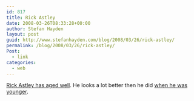 ```yaml
---
id: 817
title: Rick Astley
date: 2008-03-26T08:33:28+00:00
author: Stefan Hayden
layout: post
guid: http://www.stefanhayden.com/blog/2008/03/26/rick-astley/
permalink: /blog/2008/03/26/rick-astley/
Post:
  - link
categories:
  - web
---
```

<a href="http://latimesblogs.latimes.com/webscout/2008/03/rick-astley-kin.html">Rick Astley has aged well</a>. He looks a lot better then he did <a href="http://www.youtube.com/watch?v=eBGIQ7ZuuiU">when he was younger</a>.